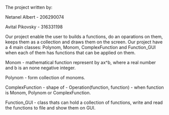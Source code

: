 The project written by:

Netanel Albert - 206290074

Avital Pikovsky - 316331198

Our project enable the user to builds a functions, do an oparations on them, keeps them as a collection and draws them on the screen.
Our project have a 4 main classes: Polynom, Monom, ComplexFunction and Function_GUI when each of them has functions that can be applied on them.

Monom - mathematical function represent by ax^b, where a real number and b is an none negative integer.

Polynom - form collection of monoms.

ComplexFunction - shape of - Operation(function, function) - when function is Monom, Polynom or ComplexFunction.

Function_GUI - class thats can hold a collection of functions, write and read the functions to file and show them on GUI.

